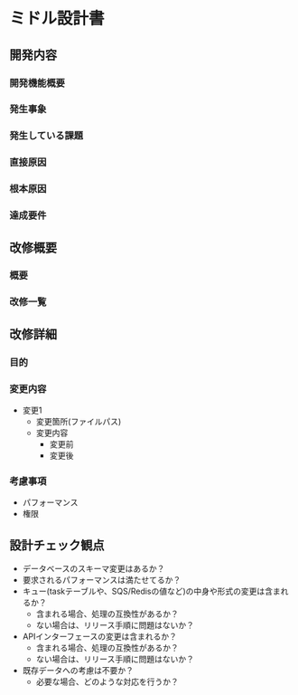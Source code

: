 # ミドル設計書

## 開発内容
### 開発機能概要

### 発生事象

### 発生している課題

### 直接原因

### 根本原因

### 達成要件

## 改修概要
### 概要
### 改修一覧

## 改修詳細
### 目的
### 変更内容
- 変更1
  - 変更箇所(ファイルパス)
  - 変更内容
    - 変更前
    - 変更後
### 考慮事項
- パフォーマンス
- 権限

## 設計チェック観点
- データベースのスキーマ変更はあるか？
- 要求されるパフォーマンスは満たせてるか？
- キュー(taskテーブルや、SQS/Redisの値など)の中身や形式の変更は含まれるか？
  - 含まれる場合、処理の互換性があるか？
  - ない場合は、リリース手順に問題はないか？
- APIインターフェースの変更は含まれるか？
  - 含まれる場合、処理の互換性があるか？
  - ない場合は、リリース手順に問題はないか？
- 既存データへの考慮は不要か？
  - 必要な場合、どのような対応を行うか？
